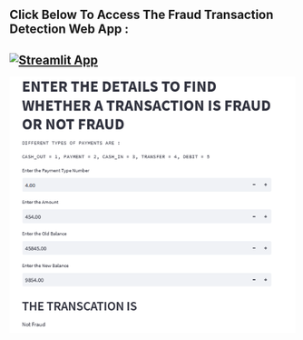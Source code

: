 ## Click Below To Access The Fraud Transaction Detection Web App :

## [![Streamlit App](https://static.streamlit.io/badges/streamlit_badge_black_white.svg)](https://fraud-transaction-detection-web-appfraud-transaction-d-1nfbtg.streamlit.app/)

<img src="https://github.com/Chilamakuri-Bhavesh/Mini-Projects/blob/main/FRAUD-TRANSACTION-DETECTION-WEB-APP/web%20app.png" alt="Image description">
